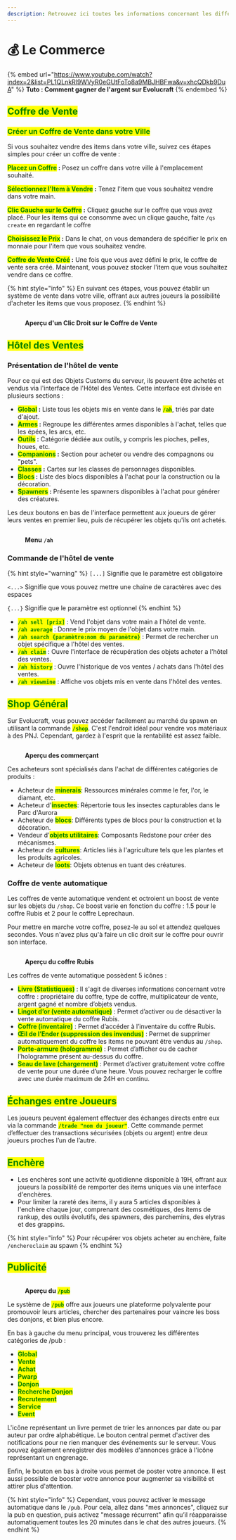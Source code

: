 ```yaml
---
description: Retrouvez ici toutes les informations concernant les différents commerces
---
```


# 💰 Le Commerce

{% embed url="https://www.youtube.com/watch?index=2&list=PL1QLnkRl9WVyR0eGUtFoTo8a9MBJHBFwa&v=xhcQDkb9DuA" %}
**Tuto : Comment gagner de l'argent sur Evolucraft**
{% endembed %}

## <mark style="color:green;">Coffre de Vente</mark>

### <mark style="color:green;"></mark><mark style="color:green;">**Créer un Coffre de Vente dans votre Ville**</mark>

Si vous souhaitez vendre des items dans votre ville, suivez ces étapes simples pour créer un coffre de vente : &#x20;

<mark style="color:green;">**Placez un Coffre**</mark>**&#x20;:** Posez un coffre dans votre ville à l'emplacement souhaité.

<mark style="color:green;">**Sélectionnez l'Item à Vendre**</mark>**&#x20;:** Tenez l'item que vous souhaitez vendre dans votre main. 

<mark style="color:green;">**Clic Gauche sur le Coffre**</mark>**&#x20;:** Cliquez gauche sur le coffre que vous avez placé. Pour les items qui ce consomme avec un clique gauche, faite `/qs create` en regardant le coffre

<mark style="color:green;">**Choisissez le Prix**</mark>**&#x20;:** Dans le chat, on vous demandera de spécifier le prix en monnaie pour l'item que vous souhaitez vendre.

<mark style="color:green;">**Coffre de Vente Créé**</mark>**&#x20;:** Une fois que vous avez défini le prix, le coffre de vente sera créé. Maintenant, vous pouvez stocker l'item que vous souhaitez vendre dans ce coffre.

{% hint style="info" %}
En suivant ces étapes, vous pouvez établir un système de vente dans votre ville, offrant aux autres joueurs la possibilité d'acheter les items que vous proposez.
{% endhint %}

<figure><img src="../.gitbook/assets/Le_Commerce/Gestion_Shop.png" alt=""><figcaption><p><strong>Aperçu d'un Clic Droit sur le Coffre de Vente</strong></p></figcaption></figure>

## <mark style="color:green;">Hôtel des Ventes</mark>

### Présentation de l'hôtel de vente

Pour ce qui est des Objets Customs du serveur, ils peuvent être achetés et vendus via l'interface de l'Hôtel des Ventes. Cette interface est divisée en plusieurs sections :

* <mark style="color:green;">**Global**</mark>**&#x20;:** Liste tous les objets mis en vente dans le <mark style="color:green;">**`/ah`**</mark>, triés par date d'ajout.
* <mark style="color:green;">**Armes**</mark>**&#x20;:** Regroupe les différentes armes disponibles à l'achat, telles que les épées, les arcs, etc.
* <mark style="color:green;">**Outils**</mark>**&#x20;:** Catégorie dédiée aux outils, y compris les pioches, pelles, houes, etc.
* <mark style="color:green;">**Companions**</mark>**&#x20;:** Section pour acheter ou vendre des compagnons ou "pets".
* <mark style="color:green;">**Classes**</mark>**&#x20;:** Cartes sur les classes de personnages disponibles.
* <mark style="color:green;">**Blocs**</mark>**&#x20;:** Liste des blocs disponibles à l'achat pour la construction ou la décoration.
* <mark style="color:green;">**Spawners**</mark>**&#x20;:** Présente les spawners disponibles à l'achat pour générer des créatures.

Les deux boutons en bas de l'interface permettent aux joueurs de gérer leurs ventes en premier lieu, puis de récupérer les objets qu'ils ont achetés.

<figure><img src="../.gitbook/assets/Le_Commerce/Interface_Ah.png" alt=""><figcaption><p><strong>Menu</strong> <strong><code>/ah</code></strong></p></figcaption></figure>

### Commande de l'hôtel de vente

{% hint style="warning" %}
`[...]` Signifie que le paramètre est obligatoire

`<...>` Signifie que vous pouvez mettre une chaine de caractères avec des espaces

`{...}` Signifie que le paramètre est optionnel
{% endhint %}

* <mark style="color:green;">**`/ah sell [prix]`**</mark> : Vend l'objet dans votre main a l'hôtel de vente.
* <mark style="color:green;">**`/ah average`**</mark> : Donne le prix moyen de l'objet dans votre main.
* <mark style="color:green;">**`/ah search {paramètre:nom du paramètre}`**</mark> : Permet de rechercher un objet spécifique a l'hôtel des ventes.
* <mark style="color:green;">**`/ah claim`**</mark> : Ouvre l'interface de récupération des objets acheter a l'hôtel des ventes.
* <mark style="color:green;">**`/ah history`**</mark> : Ouvre l'historique de vos ventes / achats dans l'hôtel des ventes.
* <mark style="color:green;">**`/ah viewmine`**</mark> : Affiche vos objets mis en vente dans l'hôtel des ventes.

## <mark style="color:green;">Shop Général</mark>

Sur Evolucraft, vous pouvez accéder facilement au marché du spawn en utilisant la commande <mark style="color:green;">**`/shop`**</mark>. C'est l'endroit idéal pour vendre vos matériaux à des PNJ. Cependant, gardez à l'esprit que la rentabilité est assez faible.

<figure><img src="../.gitbook/assets/Le_Commerce/Apercu_Commercent.png" alt=""><figcaption><p><strong>Aperçu des commerçant</strong></p></figcaption></figure>

Ces acheteurs sont spécialisés dans l'achat de différentes catégories de produits :

* Acheteur de <mark style="color:green;">**minerais**</mark>: Ressources minérales comme le fer, l'or, le diamant, etc.
* Acheteur d'<mark style="color:green;">**insectes**</mark>: Répertorie tous les insectes capturables dans le Parc d'Aurora
* Acheteur de <mark style="color:green;">**blocs**</mark>: Différents types de blocs pour la construction et la décoration.
* Vendeur d'<mark style="color:green;">**objets utilitaires**</mark>: Composants Redstone pour créer des mécanismes.
* Acheteur de <mark style="color:green;">**cultures**</mark>: Articles liés à l'agriculture tels que les plantes et les produits agricoles.
* Acheteur de <mark style="color:green;">**loots**</mark>: Objets obtenus en tuant des créatures.

### Coffre de vente automatique

Les coffres de vente automatique vendent et octroient un boost de vente sur les objets du `/shop`. Ce boost varie en fonction du coffre : 1.5 pour le coffre Rubis et 2 pour le coffre Leprechaun.

Pour mettre en marche votre coffre, posez-le au sol et attendez quelques secondes. Vous n'avez plus qu'à faire un clic droit sur le coffre pour ouvrir son interface.

<figure><img src="../.gitbook/assets/Le_Commerce/Coffre_Rubis.png" alt=""><figcaption><p><strong>Aperçu du coffre Rubis</strong></p></figcaption></figure>

Les coffres de vente automatique possèdent 5 icônes :

* <mark style="color:green;">**Livre (Statistiques)**</mark> : Il s'agit de diverses informations concernant votre coffre : propriétaire du coffre, type de coffre, multiplicateur de vente, argent gagné et nombre d’objets vendus.
* <mark style="color:green;">**Lingot d’or (vente automatique)**</mark> : Permet d’activer ou de désactiver la vente automatique du coffre Rubis.
* <mark style="color:green;">**Coffre (inventaire)**</mark> : Permet d’accéder à l’inventaire du coffre Rubis.
* <mark style="color:green;">**Œil de l’Ender (suppression des invendus)**</mark> : Permet de supprimer automatiquement du coffre les items ne pouvant être vendus au `/shop`.
* <mark style="color:green;">**Porte-armure (hologramme)**</mark> : Permet d’afficher ou de cacher l’hologramme présent au-dessus du coffre.
* <mark style="color:green;">**Seau de lave (chargement)**</mark> : Permet d’activer gratuitement votre coffre de vente pour une durée d’une heure. Vous pouvez recharger le coffre avec une durée maximum de 24H en continu.

## <mark style="color:green;">**Échanges entre Joueurs**</mark>

Les joueurs peuvent également effectuer des échanges directs entre eux via la commande <mark style="color:green;">**`/trade "nom du joueur"`**</mark>. Cette commande permet d’effectuer des transactions sécurisées (objets ou argent) entre deux joueurs proches l’un de l’autre.

## <mark style="color:green;">Enchère</mark>

* Les enchères sont une activité quotidienne disponible à 19H, offrant aux joueurs la possibilité de remporter des items uniques via une interface d'enchères.
* Pour limiter la rareté des items, il y aura 5 articles disponibles à l'enchère chaque jour, comprenant des cosmétiques, des items de rankup, des outils évolutifs, des spawners, des parchemins, des elytras et des grappins.

{% hint style="info" %}
Pour récupérer vos objets acheter au enchère, faite `/enchereclaim` au spawn
{% endhint %}

## <mark style="color:green;">Publicité</mark>

<figure><img src="../.gitbook/assets/Le_Commerce/Interface_Pub.png" alt=""><figcaption><p><strong>Aperçu du </strong><mark style="color:green;"><strong><code>/pub</code></strong></mark></p></figcaption></figure>

Le système de <mark style="color:green;">**`/pub`**</mark> offre aux joueurs une plateforme polyvalente pour promouvoir leurs articles, chercher des partenaires pour vaincre les boss des donjons, et bien plus encore.

En bas à gauche du menu principal, vous trouverez les différentes catégories de /pub :&#x20;

* <mark style="color:green;">**Global**</mark>
* <mark style="color:green;">**Vente**</mark>
* <mark style="color:green;">**Achat**</mark>
* <mark style="color:green;">**Pwarp**</mark>
* <mark style="color:green;">**Donjon**</mark>
* <mark style="color:green;">**Recherche Donjon**</mark>
* <mark style="color:green;">**Recrutement**</mark>
* <mark style="color:green;">**Service**</mark>
* <mark style="color:green;">**Event**</mark>

L'icône représentant un livre permet de trier les annonces par date ou par auteur par ordre alphabétique. Le bouton central permet d'activer des notifications pour ne rien manquer des événements sur le serveur. Vous pouvez également enregistrer des modèles d'annonces grâce à l'icône représentant un engrenage.

Enfin, le bouton en bas à droite vous permet de poster votre annonce. Il est aussi possible de booster votre annonce pour augmenter sa visibilité et attirer plus d'attention.

{% hint style="info" %}
Cependant, vous pouvez activer le message automatique dans le `/pub`. Pour cela, allez dans "mes annonces", cliquez sur la pub en question, puis activez "message récurrent" afin qu’il réapparaisse automatiquement toutes les 20 minutes dans le chat des autres joueurs.
{% endhint %}

